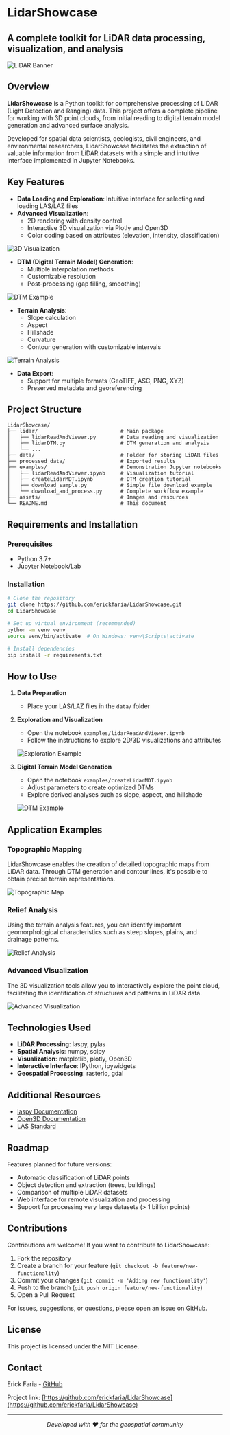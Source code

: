 # LidarShowcase

## A complete toolkit for LiDAR data processing, visualization, and analysis

![LiDAR Banner](https://github.com/erickfaria/LidarShowcase/images/lidarToolkitBanner.jpg)

## Overview

**LidarShowcase** is a Python toolkit for comprehensive processing of LiDAR (Light Detection and Ranging) data. This project offers a complete pipeline for working with 3D point clouds, from initial reading to digital terrain model generation and advanced surface analysis.

Developed for spatial data scientists, geologists, civil engineers, and environmental researchers, LidarShowcase facilitates the extraction of valuable information from LiDAR datasets with a simple and intuitive interface implemented in Jupyter Notebooks.

## Key Features

- **Data Loading and Exploration**: Intuitive interface for selecting and loading LAS/LAZ files
- **Advanced Visualization**:
  - 2D rendering with density control
  - Interactive 3D visualization via Plotly and Open3D
  - Color coding based on attributes (elevation, intensity, classification)

![3D Visualization](https://github.com/erickfaria/LidarShowcase/images/3d_visualization.png)

- **DTM (Digital Terrain Model) Generation**:
  - Multiple interpolation methods
  - Customizable resolution
  - Post-processing (gap filling, smoothing)

![DTM Example](https://github.com/erickfaria/LidarShowcase/images/dtm_example.png)

- **Terrain Analysis**:
  - Slope calculation
  - Aspect
  - Hillshade
  - Curvature
  - Contour generation with customizable intervals

![Terrain Analysis](https://github.com/erickfaria/LidarShowcase/images/terrain_analysis.png)

- **Data Export**:
  - Support for multiple formats (GeoTIFF, ASC, PNG, XYZ)
  - Preserved metadata and georeferencing

## Project Structure

```
LidarShowcase/
├── lidar/                           # Main package
│   ├── lidarReadAndViewer.py        # Data reading and visualization
│   ├── lidarDTM.py                  # DTM generation and analysis
│   └── ...
├── data/                            # Folder for storing LiDAR files
├── processed_data/                  # Exported results
├── examples/                        # Demonstration Jupyter notebooks
│   ├── lidarReadAndViewer.ipynb     # Visualization tutorial
│   ├── createLidarMDT.ipynb         # DTM creation tutorial
│   ├── download_sample.py           # Simple file download example
│   └── download_and_process.py      # Complete workflow example
├── assets/                          # Images and resources
└── README.md                        # This document
```

## Requirements and Installation

### Prerequisites

- Python 3.7+
- Jupyter Notebook/Lab

### Installation

```bash
# Clone the repository
git clone https://github.com/erickfaria/LidarShowcase.git
cd LidarShowcase

# Set up virtual environment (recommended)
python -m venv venv
source venv/bin/activate  # On Windows: venv\Scripts\activate

# Install dependencies
pip install -r requirements.txt
```

## How to Use

1. **Data Preparation**
   - Place your LAS/LAZ files in the `data/` folder

2. **Exploration and Visualization**
   - Open the notebook `examples/lidarReadAndViewer.ipynb`
   - Follow the instructions to explore 2D/3D visualizations and attributes

   ![Exploration Example](https://github.com/erickfaria/LidarShowcase/images/exploration_example.png)

3. **Digital Terrain Model Generation**
   - Open the notebook `examples/createLidarMDT.ipynb`
   - Adjust parameters to create optimized DTMs
   - Explore derived analyses such as slope, aspect, and hillshade

   ![DTM Example](https://github.com/erickfaria/LidarShowcase/images/dtm_workflow.png)

## Application Examples

### Topographic Mapping

LidarShowcase enables the creation of detailed topographic maps from LiDAR data. Through DTM generation and contour lines, it's possible to obtain precise terrain representations.

![Topographic Map](https://github.com/erickfaria/LidarShowcase/images/topographic_map.png)

### Relief Analysis

Using the terrain analysis features, you can identify important geomorphological characteristics such as steep slopes, plains, and drainage patterns.

![Relief Analysis](https://github.com/erickfaria/LidarShowcase/images/relief_analysis.png)

### Advanced Visualization

The 3D visualization tools allow you to interactively explore the point cloud, facilitating the identification of structures and patterns in LiDAR data.

![Advanced Visualization](https://github.com/erickfaria/LidarShowcase/images/advanced_visualization.png)

## Technologies Used

- **LiDAR Processing**: laspy, pylas
- **Spatial Analysis**: numpy, scipy
- **Visualization**: matplotlib, plotly, Open3D
- **Interactive Interface**: IPython, ipywidgets
- **Geospatial Processing**: rasterio, gdal

## Additional Resources

- [laspy Documentation](https://laspy.readthedocs.io/)
- [Open3D Documentation](http://www.open3d.org/docs/)
- [LAS Standard](https://www.asprs.org/divisions-committees/lidar-division/laser-las-file-format-exchange-activities)

## Roadmap

Features planned for future versions:

- Automatic classification of LiDAR points
- Object detection and extraction (trees, buildings)
- Comparison of multiple LiDAR datasets
- Web interface for remote visualization and processing
- Support for processing very large datasets (> 1 billion points)

## Contributions

Contributions are welcome! If you want to contribute to LidarShowcase:

1. Fork the repository
2. Create a branch for your feature (`git checkout -b feature/new-functionality`)
3. Commit your changes (`git commit -m 'Adding new functionality'`)
4. Push to the branch (`git push origin feature/new-functionality`)
5. Open a Pull Request

For issues, suggestions, or questions, please open an issue on GitHub.

## License

This project is licensed under the MIT License.

## Contact

Erick Faria - [GitHub](https://github.com/erickfaria)

Project link: [https://github.com/erickfaria/LidarShowcase](https://github.com/erickfaria/LidarShowcase)

---

<p align="center">
  <i>Developed with ❤️ for the geospatial community</i>
</p>
